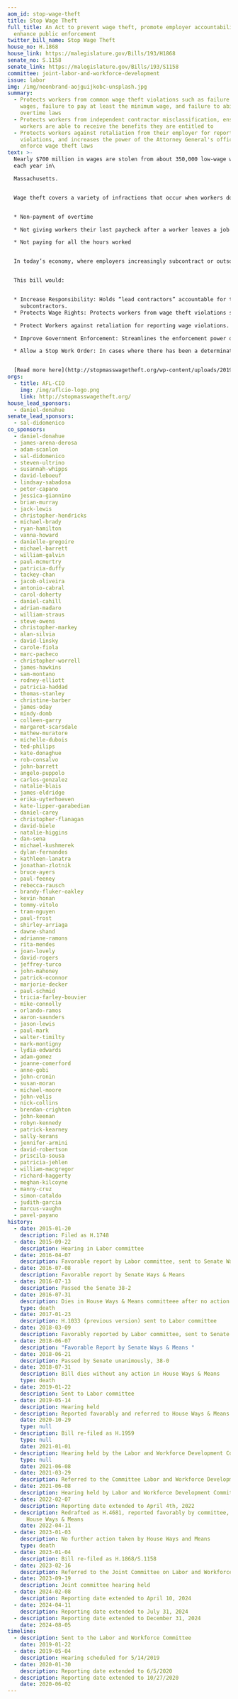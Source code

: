 ```yaml
---
aom_id: stop-wage-theft
title: Stop Wage Theft
full_title: An Act to prevent wage theft, promote employer accountability, and
  enhance public enforcement
twitter_bill_name: Stop Wage Theft
house_no: H.1868
house_link: https://malegislature.gov/Bills/193/H1868
senate_no: S.1158
senate_link: https://malegislature.gov/Bills/193/S1158
committee: joint-labor-and-workforce-development
issue: labor
img: /img/neonbrand-aojguijkobc-unsplash.jpg
summary:
  - Protects workers from common wage theft violations such as failure to pay
    wages, failure to pay at least the minimum wage, and failure to abide by
    overtime laws
  - Protects workers from independent contractor misclassification, ensuring
    workers are able to receive the benefits they are entitled to
  - Protects workers against retaliation from their employer for reporting
    violations, and increases the power of the Attorney General's office to
    enforce wage theft laws
text: >-
  Nearly $700 million in wages are stolen from about 350,000 low-wage workers
  each year in\

  Massachusetts. 


  Wage theft covers a variety of infractions that occur when workers do not receive their legally required or promised wages. Common forms of wage theft are:


  * Non-payment of overtime

  * Not giving workers their last paycheck after a worker leaves a job

  * Not paying for all the hours worked


  In today’s economy, where employers increasingly subcontract or outsource core parts of their business to other companies, wage theft has overwhelmed the capacity of our existing labor laws and enforcement mechanics.


  This bill would: 


  * Increase Responsibility: Holds “lead contractors” accountable for the wage theft violations of their\
    subcontractors.
  * Protects Wage Rights: Protects workers from wage theft violations such as failure to make wage payments; failure to abide by minimum wage, prevailing wage and overtime laws; and independent contractor misclassification.

  * Protect Workers against retaliation for reporting wage violations.

  * Improve Government Enforcement: Streamlines the enforcement power of the Attorney General’s office by allowing it to bring wage theft cases directly to court and seek damages on behalf of workers.

  * Allow a Stop Work Order: In cases where there has been a determination of a wage theft violation, the AG will have the power to issue a “Stop Work Order,” which temporarily halts work until the violation is corrected.


  [Read more here](http://stopmasswagetheft.org/wp-content/uploads/2019/05/wage-theft-fact-sheet-feb-19.pdf).
orgs:
  - title: AFL-CIO
    img: /img/aflcio-logo.png
    link: http://stopmasswagetheft.org/
house_lead_sponsors:
  - daniel-donahue
senate_lead_sponsors:
  - sal-didomenico
co_sponsors:
  - daniel-donahue
  - james-arena-derosa
  - adam-scanlon
  - sal-didomenico
  - steven-ultrino
  - susannah-whipps
  - david-leboeuf
  - lindsay-sabadosa
  - peter-capano
  - jessica-giannino
  - brian-murray
  - jack-lewis
  - christopher-hendricks
  - michael-brady
  - ryan-hamilton
  - vanna-howard
  - danielle-gregoire
  - michael-barrett
  - william-galvin
  - paul-mcmurtry
  - patricia-duffy
  - tackey-chan
  - jacob-oliveira
  - antonio-cabral
  - carol-doherty
  - daniel-cahill
  - adrian-madaro
  - william-straus
  - steve-owens
  - christopher-markey
  - alan-silvia
  - david-linsky
  - carole-fiola
  - marc-pacheco
  - christopher-worrell
  - james-hawkins
  - sam-montano
  - rodney-elliott
  - patricia-haddad
  - thomas-stanley
  - christine-barber
  - james-oday
  - mindy-domb
  - colleen-garry
  - margaret-scarsdale
  - mathew-muratore
  - michelle-dubois
  - ted-philips
  - kate-donaghue
  - rob-consalvo
  - john-barrett
  - angelo-puppolo
  - carlos-gonzalez
  - natalie-blais
  - james-eldridge
  - erika-uyterhoeven
  - kate-lipper-garabedian
  - daniel-carey
  - christopher-flanagan
  - david-biele
  - natalie-higgins
  - dan-sena
  - michael-kushmerek
  - dylan-fernandes
  - kathleen-lanatra
  - jonathan-zlotnik
  - bruce-ayers
  - paul-feeney
  - rebecca-rausch
  - brandy-fluker-oakley
  - kevin-honan
  - tommy-vitolo
  - tram-nguyen
  - paul-frost
  - shirley-arriaga
  - dawne-shand
  - adrianne-ramons
  - rita-mendes
  - joan-lovely
  - david-rogers
  - jeffrey-turco
  - john-mahoney
  - patrick-oconnor
  - marjorie-decker
  - paul-schmid
  - tricia-farley-bouvier
  - mike-connolly
  - orlando-ramos
  - aaron-saunders
  - jason-lewis
  - paul-mark
  - walter-timilty
  - mark-montigny
  - lydia-edwards
  - adam-gomez
  - joanne-comerford
  - anne-gobi
  - john-cronin
  - susan-moran
  - michael-moore
  - john-velis
  - nick-collins
  - brendan-crighton
  - john-keenan
  - robyn-kennedy
  - patrick-kearney
  - sally-kerans
  - jennifer-armini
  - david-robertson
  - priscila-sousa
  - patricia-jehlen
  - william-macgregor
  - richard-haggerty
  - meghan-kilcoyne
  - manny-cruz
  - simon-cataldo
  - judith-garcia
  - marcus-vaughn
  - pavel-payano
history:
  - date: 2015-01-20
    description: Filed as H.1748
  - date: 2015-09-22
    description: Hearing in Labor committee
  - date: 2016-04-07
    description: Favorable report by Labor committee, sent to Senate Ways & Means
  - date: 2016-07-08
    description: Favorable report by Senate Ways & Means
  - date: 2016-07-13
    description: Passed the Senate 38-2
  - date: 2016-07-31
    description: Dies in House Ways & Means committeee after no action
    type: death
  - date: 2017-01-23
    description: H.1033 (previous version) sent to Labor committee
  - date: 2018-03-09
    description: Favorably reported by Labor committee, sent to Senate Ways & Means
  - date: 2018-06-07
    description: "Favorable Report by Senate Ways & Means "
  - date: 2018-06-21
    description: Passed by Senate unanimously, 38-0
  - date: 2018-07-31
    description: Bill dies without any action in House Ways & Means
    type: death
  - date: 2019-01-22
    description: Sent to Labor committee
  - date: 2019-05-14
    description: Hearing held
  - description: Reported favorably and referred to House Ways & Means
    date: 2020-10-29
    type: null
  - description: Bill re-filed as H.1959
    type: null
    date: 2021-01-01
  - description: Hearing held by the Labor and Workforce Development Committee
    type: null
    date: 2021-06-08
  - date: 2021-03-29
    description: Referred to the Committee Labor and Workforce Development
  - date: 2021-06-08
    description: Hearing held by Labor and Workforce Development Committee
  - date: 2022-02-07
    description: Reporting date extended to April 4th, 2022
  - description: Redrafted as H.4681, reported favorably by committee, referred to
      House Ways & Means
    date: 2022-04-11
  - date: 2023-01-03
    description: No further action taken by House Ways and Means
    type: death
  - date: 2023-01-04
    description: Bill re-filed as H.1868/S.1158
  - date: 2023-02-16
    description: Referred to the Joint Committee on Labor and Workforce Development
  - date: 2023-09-19
    description: Joint committee hearing held
  - date: 2024-02-08
    description: Reporting date extended to April 10, 2024
  - date: 2024-04-11
    description: Reporting date extended to July 31, 2024
  - description: Reporting date extended to December 31, 2024
    date: 2024-08-05
timeline:
  - description: Sent to the Labor and Workforce Committee
    date: 2019-01-22
  - date: 2019-05-04
    description: Hearing scheduled for 5/14/2019
  - date: 2020-01-30
    description: Reporting date extended to 6/5/2020
  - description: Reporting date extended to 10/27/2020
    date: 2020-06-02
---
```

